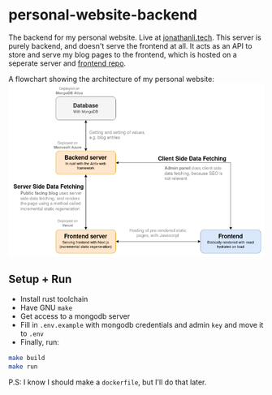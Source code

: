 # personal-website-backend

The backend for my personal website. Live at [jonathanli.tech](https://jonathanli.tech). This server is purely backend, and doesn't serve the frontend at all. It acts as an API to store and serve my blog pages to the frontend, which is hosted on a seperate server and [frontend repo](https://github.com/monlih/personal-website-frontend).

A flowchart showing the architecture of my personal website:
![Flowchart](./assets/architecture.png)

## Setup + Run

- Install rust toolchain
- Have GNU `make`
- Get access to a mongodb server
- Fill in `.env.example` with mongodb credentials and admin `key` and move it to `.env`
- Finally, run:

```bash
make build
make run
```

P.S: I know I should make a `dockerfile`, but I'll do that later.
